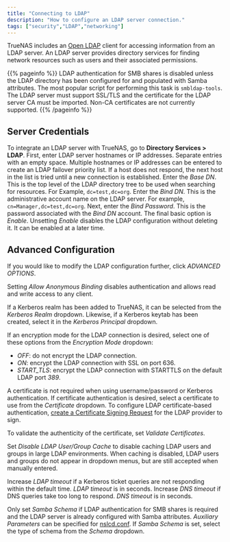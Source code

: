 ```yaml
---
title: "Connecting to LDAP"
description: "How to configure an LDAP server connection."
tags: ["security","LDAP","networking"]
---
```


TrueNAS includes an [Open LDAP](http://www.openldap.org/) client for accessing information from an LDAP server. An LDAP server provides directory services for finding network resources such as users and their associated permissions.

{{% pageinfo %}}
LDAP authentication for SMB shares is disabled unless the LDAP directory has been configured for and populated with Samba attributes. The most popular script for performing this task is `smbldap-tools`. The LDAP server must support SSL/TLS and the certificate for the LDAP server CA must be imported. Non-CA certificates are not currently supported.
{{% /pageinfo %}}

## Server Credentials

To integrate an LDAP server with TrueNAS, go to **Directory Services > LDAP**.
First, enter LDAP server hostnames or IP addresses. Separate entries with an empty space. Multiple hostnames or IP addresses can be entered to create an LDAP failover priority list. If a host does not respond, the next host in the list is tried until a new connection is established. Enter the *Base DN*. This is the top level of the LDAP directory tree to be used when searching for resources. For Example, `dc=test,dc=org`. Enter the *Bind DN*. This is the administrative account name on the LDAP server. For example, `cn=Manager,dc=test,dc=org`. Next, enter the *Bind Password*. This is the password associated with the *Bind DN* account. The final basic option is *Enable*. 
Unsetting *Enable* disables the LDAP configuration without deleting it. It can be enabled at a later time.

## Advanced Configuration

If you would like to modify the LDAP configuration further, click *ADVANCED OPTIONS*.

Setting *Allow Anonymous Binding* disables authentication and allows read and write access to any client.

If a Kerberos realm has been added to TrueNAS, it can be selected from the *Kerberos Realm* dropdown. Likewise, if a Kerberos keytab has been created, select it in the *Kerberos Principal* dropdown.

If an encryption mode for the LDAP connection is desired, select one of these options from the *Encryption Mode* dropdown:

* *OFF*: do not encrypt the LDAP connection.
* *ON*: encrypt the LDAP connection with SSL on port 636.
* *START_TLS*: encrypt the LDAP connection with STARTTLS on the default LDAP port *389*.

A certificate is not required when using username/password or Kerberos authentication.
If certificate authentication is desired, select a certificate to use from the *Certificate* dropdown.
To configure LDAP certificate-based authentication, [create a Certificate Signing Request](/hub/initial-setup/security/certificates/) for the LDAP provider to sign.

To validate the authenticity of the certificate, set *Validate Certificates*.

Set *Disable LDAP User/Group Cache* to disable caching LDAP users and groups in large LDAP environments.
When caching is disabled, LDAP users and groups do not appear in dropdown menus, but are still accepted when manually entered.

Increase *LDAP timeout* if a Kerberos ticket queries are not responding within the default time.
*LDAP timeout* is in seconds.
Increase *DNS timeout* if DNS queries take too long to respond.
*DNS timeout* is in seconds.

Only set *Samba Schema* if LDAP authentication for SMB shares is required and the LDAP server is already configured with Samba attributes.
*Auxiliary Parameters* can be specified for [nslcd.conf](https://arthurdejong.org/nss-pam-ldapd/nslcd.conf.5).
If *Samba Schema* is set, select the type of schema from the *Schema* dropdown.
